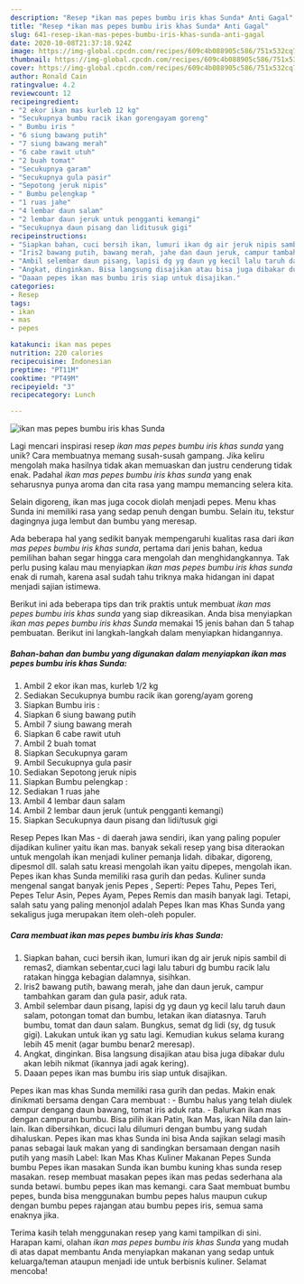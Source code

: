 ```yaml
---
description: "Resep *ikan mas pepes bumbu iris khas Sunda* Anti Gagal"
title: "Resep *ikan mas pepes bumbu iris khas Sunda* Anti Gagal"
slug: 641-resep-ikan-mas-pepes-bumbu-iris-khas-sunda-anti-gagal
date: 2020-10-08T21:37:18.924Z
image: https://img-global.cpcdn.com/recipes/609c4b088905c586/751x532cq70/ikan-mas-pepes-bumbu-iris-khas-sunda-foto-resep-utama.jpg
thumbnail: https://img-global.cpcdn.com/recipes/609c4b088905c586/751x532cq70/ikan-mas-pepes-bumbu-iris-khas-sunda-foto-resep-utama.jpg
cover: https://img-global.cpcdn.com/recipes/609c4b088905c586/751x532cq70/ikan-mas-pepes-bumbu-iris-khas-sunda-foto-resep-utama.jpg
author: Ronald Cain
ratingvalue: 4.2
reviewcount: 12
recipeingredient:
- "2 ekor ikan mas kurleb 12 kg"
- "Secukupnya bumbu racik ikan gorengayam goreng"
- " Bumbu iris "
- "6 siung bawang putih"
- "7 siung bawang merah"
- "6 cabe rawit utuh"
- "2 buah tomat"
- "Secukupnya garam"
- "Secukupnya gula pasir"
- "Sepotong jeruk nipis"
- " Bumbu pelengkap "
- "1 ruas jahe"
- "4 lembar daun salam"
- "2 lembar daun jeruk untuk pengganti kemangi"
- "Secukupnya daun pisang dan liditusuk gigi"
recipeinstructions:
- "Siapkan bahan, cuci bersih ikan, lumuri ikan dg air jeruk nipis sambil di remas2, diamkan sebentar,cuci lagi lalu taburi dg bumbu racik lalu ratakan hingga kebagian dalamnya, sisihkan."
- "Iris2 bawang putih, bawang merah, jahe dan daun jeruk, campur tambahkan garam dan gula pasir, aduk rata."
- "Ambil selembar daun pisang, lapisi dg yg daun yg kecil lalu taruh daun salam, potongan tomat dan bumbu, letakan ikan diatasnya. Taruh bumbu, tomat dan daun salam. Bungkus, semat dg lidi (sy, dg tusuk gigi). Lakukan untuk ikan yg satu lagi. Kemudian kukus selama kurang lebih 45 menit (agar bumbu benar2 meresap)."
- "Angkat, dinginkan. Bisa langsung disajikan atau bisa juga dibakar dulu akan lebih nikmat (ikannya jadi agak kering)."
- "Daaan pepes ikan mas bumbu iris siap untuk disajikan."
categories:
- Resep
tags:
- ikan
- mas
- pepes

katakunci: ikan mas pepes 
nutrition: 220 calories
recipecuisine: Indonesian
preptime: "PT11M"
cooktime: "PT49M"
recipeyield: "3"
recipecategory: Lunch

---
```



![*ikan mas pepes bumbu iris khas Sunda*](https://img-global.cpcdn.com/recipes/609c4b088905c586/751x532cq70/ikan-mas-pepes-bumbu-iris-khas-sunda-foto-resep-utama.jpg)

Lagi mencari inspirasi resep *ikan mas pepes bumbu iris khas sunda* yang unik? Cara membuatnya memang susah-susah gampang. Jika keliru mengolah maka hasilnya tidak akan memuaskan dan justru cenderung tidak enak. Padahal *ikan mas pepes bumbu iris khas sunda* yang enak seharusnya punya aroma dan cita rasa yang mampu memancing selera kita.

Selain digoreng, ikan mas juga cocok diolah menjadi pepes. Menu khas Sunda ini memiliki rasa yang sedap penuh dengan bumbu. Selain itu, tekstur dagingnya juga lembut dan bumbu yang meresap.

Ada beberapa hal yang sedikit banyak mempengaruhi kualitas rasa dari *ikan mas pepes bumbu iris khas sunda*, pertama dari jenis bahan, kedua pemilihan bahan segar hingga cara mengolah dan menghidangkannya. Tak perlu pusing kalau mau menyiapkan *ikan mas pepes bumbu iris khas sunda* enak di rumah, karena asal sudah tahu triknya maka hidangan ini dapat menjadi sajian istimewa.


Berikut ini ada beberapa tips dan trik praktis untuk membuat *ikan mas pepes bumbu iris khas sunda* yang siap dikreasikan. Anda bisa menyiapkan *ikan mas pepes bumbu iris khas Sunda* memakai 15 jenis bahan dan 5 tahap pembuatan. Berikut ini langkah-langkah dalam menyiapkan hidangannya.

<!--inarticleads1-->

##### Bahan-bahan dan bumbu yang digunakan dalam menyiapkan *ikan mas pepes bumbu iris khas Sunda*:

1. Ambil 2 ekor ikan mas, kurleb 1/2 kg
1. Sediakan Secukupnya bumbu racik ikan goreng/ayam goreng
1. Siapkan  Bumbu iris :
1. Siapkan 6 siung bawang putih
1. Ambil 7 siung bawang merah
1. Siapkan 6 cabe rawit utuh
1. Ambil 2 buah tomat
1. Siapkan Secukupnya garam
1. Ambil Secukupnya gula pasir
1. Sediakan Sepotong jeruk nipis
1. Siapkan  Bumbu pelengkap :
1. Sediakan 1 ruas jahe
1. Ambil 4 lembar daun salam
1. Ambil 2 lembar daun jeruk (untuk pengganti kemangi)
1. Siapkan Secukupnya daun pisang dan lidi/tusuk gigi


Resep Pepes Ikan Mas - di daerah jawa sendiri, ikan yang paling populer dijadikan kuliner yaitu ikan mas. banyak sekali resep yang bisa diteraokan untuk mengolah ikan menjadi kuliner pemanja lidah. dibakar, digoreng, dipesmol dll. salah satu kreasi mengolah ikan yaitu dipepes, mengolah ikan. Pepes ikan khas Sunda memiliki rasa gurih dan pedas. Kuliner sunda mengenal sangat banyak jenis Pepes , Seperti: Pepes Tahu, Pepes Teri, Pepes Telur Asin, Pepes Ayam, Pepes Remis dan masih banyak lagi. Tetapi, salah satu yang paling menonjol adalah Pepes Ikan mas Khas Sunda yang sekaligus juga merupakan item oleh-oleh populer. 

<!--inarticleads2-->

##### Cara membuat *ikan mas pepes bumbu iris khas Sunda*:

1. Siapkan bahan, cuci bersih ikan, lumuri ikan dg air jeruk nipis sambil di remas2, diamkan sebentar,cuci lagi lalu taburi dg bumbu racik lalu ratakan hingga kebagian dalamnya, sisihkan.
1. Iris2 bawang putih, bawang merah, jahe dan daun jeruk, campur tambahkan garam dan gula pasir, aduk rata.
1. Ambil selembar daun pisang, lapisi dg yg daun yg kecil lalu taruh daun salam, potongan tomat dan bumbu, letakan ikan diatasnya. Taruh bumbu, tomat dan daun salam. Bungkus, semat dg lidi (sy, dg tusuk gigi). Lakukan untuk ikan yg satu lagi. Kemudian kukus selama kurang lebih 45 menit (agar bumbu benar2 meresap).
1. Angkat, dinginkan. Bisa langsung disajikan atau bisa juga dibakar dulu akan lebih nikmat (ikannya jadi agak kering).
1. Daaan pepes ikan mas bumbu iris siap untuk disajikan.


Pepes ikan mas khas Sunda memiliki rasa gurih dan pedas. Makin enak dinikmati bersama dengan Cara membuat : - Bumbu halus yang telah diulek campur dengang daun bawang, tomat iris aduk rata. - Balurkan ikan mas dengan campuran bumbu. Bisa pilih ikan Patin, Ikan Mas, ikan Nila dan lain-lain. Ikan dibersihkan, dicuci lalu dilumuri dengan bumbu yang sudah dihaluskan. Pepes ikan mas khas Sunda ini bisa Anda sajikan selagi masih panas sebagai lauk makan yang di sandingkan bersamaan dengan nasih putih yang masih Label: Ikan Mas Khas Kuliner Makanan Pepes Sunda bumbu Pepes ikan masakan Sunda ikan bumbu kuning khas sunda resep masakan. resep membuat masakan pepes ikan mas pedas sederhana ala sunda betawi. bumbu pepes ikan mas kemangi. cara Saat membuat bumbu pepes, bunda bisa menggunakan bumbu pepes halus maupun cukup dengan bumbu pepes rajangan atau bumbu pepes iris, semua sama enaknya jika. 

Terima kasih telah menggunakan resep yang kami tampilkan di sini. Harapan kami, olahan *ikan mas pepes bumbu iris khas Sunda* yang mudah di atas dapat membantu Anda menyiapkan makanan yang sedap untuk keluarga/teman ataupun menjadi ide untuk berbisnis kuliner. Selamat mencoba!
